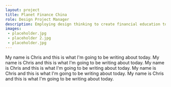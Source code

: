 ```yaml
---
layout: project
title: Planet Finance China
role: Design Project Manager
description: Employing design thinking to create financial education tools for female microloan borrowers in rural China.
images: 
 - placeholder.jpg
 - placeholder 2.jpg
 - placeholder.jpg
---
```



My name is Chris and this is what I'm going to be writing about today. My name is Chris and this is what I'm going to be writing about today. My name is Chris and this is what I'm going to be writing about today. My name is Chris and this is what I'm going to be writing about today. My name is Chris and this is what I'm going to be writing about today.

